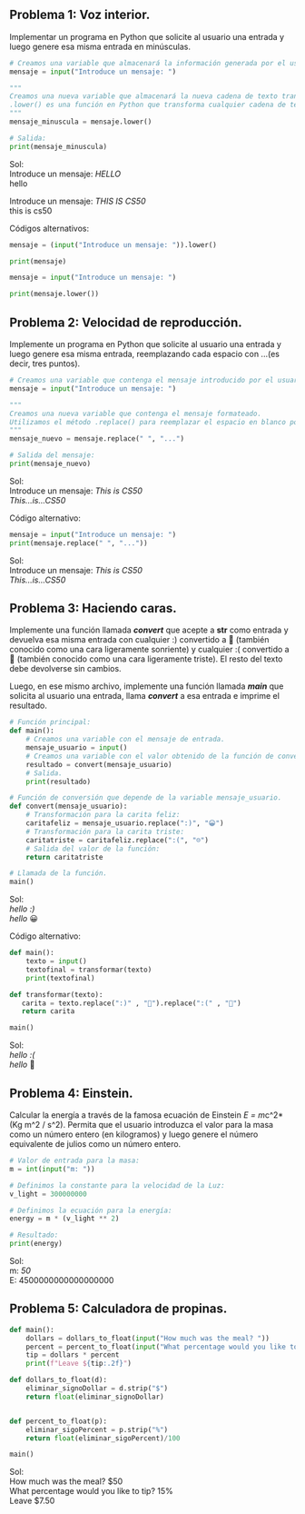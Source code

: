## Problema 1: Voz interior.
Implementar un programa en Python que solicite al usuario una entrada y luego genere esa misma entrada en minúsculas.

```python
# Creamos una variable que almacenará la información generada por el usuario:
mensaje = input("Introduce un mensaje: ")

"""
Creamos una nueva variable que almacenará la nueva cadena de texto transformada.
.lower() es una función en Python que transforma cualquier cadena de texto en minúscula.
"""
mensaje_minuscula = mensaje.lower()

# Salida:
print(mensaje_minuscula)
```
Sol:  
Introduce un mensaje: *HELLO*  
hello  

Introduce un mensaje: *THIS IS CS50*  
this is cs50  

Códigos alternativos:
```python
mensaje = (input("Introduce un mensaje: ")).lower()

print(mensaje)
```
```python
mensaje = input("Introduce un mensaje: ")

print(mensaje.lower())
```

## Problema 2: Velocidad de reproducción.
Implemente un programa en Python que solicite al usuario una entrada y luego genere esa misma entrada, reemplazando cada espacio con ...(es decir, tres puntos).

```python
# Creamos una variable que contenga el mensaje introducido por el usuario:
mensaje = input("Introduce un mensaje: ")

"""
Creamos una nueva variable que contenga el mensaje formateado.
Utilizamos el método .replace() para reemplazar el espacio en blanco por ... (3 puntos) entre las cadenas de caracteres.
"""
mensaje_nuevo = mensaje.replace(" ", "...")

# Salida del mensaje:
print(mensaje_nuevo)
```
Sol:  
Introduce un mensaje: *This is CS50*  
*This...is...CS50*  

Código alternativo:
```python
mensaje = input("Introduce un mensaje: ")
print(mensaje.replace(" ", "..."))
```
Sol:  
Introduce un mensaje: *This is CS50*  
*This...is...CS50*  

## Problema 3: Haciendo caras.
Implemente una función llamada ***convert*** que acepte a **str** como entrada y devuelva esa misma entrada con cualquier :) convertido a 🙂 (también conocido como una cara ligeramente sonriente) y cualquier :( convertido a 🙁 (también conocido como una cara ligeramente triste). El resto del texto debe devolverse sin cambios.

Luego, en ese mismo archivo, implemente una función llamada ***main*** que solicita al usuario una entrada, llama ***convert*** a esa entrada e imprime el resultado.

```python
# Función principal:
def main():
    # Creamos una variable con el mensaje de entrada.
    mensaje_usuario = input()
    # Creamos una variable con el valor obtenido de la función de conversión.
    resultado = convert(mensaje_usuario)
    # Salida.
    print(resultado)

# Función de conversión que depende de la variable mensaje_usuario.
def convert(mensaje_usuario):
    # Transformación para la carita feliz:
    caritafeliz = mensaje_usuario.replace(":)", "😀")
    # Transformación para la carita triste:
    caritatriste = caritafeliz.replace(":(", "☹️")
    # Salida del valor de la función:
    return caritatriste

# Llamada de la función.
main()
```
Sol:  
*hello :)*  
*hello* 😀  

Código alternativo:  
```python
def main():
    texto = input()
    textofinal = transformar(texto)
    print(textofinal)

def transformar(texto):
   carita = texto.replace(":)" , "🙂").replace(":(" , "🙁")
   return carita

main()
```
Sol:  
*hello :(*  
*hello* 🙁  

## Problema 4: Einstein.
Calcular la energía a través de la famosa ecuación de Einstein *E = m*c^2* (Kg m^2 / s^2). Permita que el usuario introduzca el valor para la masa como un número entero (en kilogramos) y luego genere el número equivalente de julios como un número entero.

```python
# Valor de entrada para la masa:
m = int(input("m: "))

# Definimos la constante para la velocidad de la Luz:
v_light = 300000000

# Definimos la ecuación para la energía:
energy = m * (v_light ** 2)

# Resultado:
print(energy)
```
Sol:  
m: *50*  
E: 4500000000000000000  

## Problema 5: Calculadora de propinas.

```python
def main():
    dollars = dollars_to_float(input("How much was the meal? "))
    percent = percent_to_float(input("What percentage would you like to tip? "))
    tip = dollars * percent
    print(f"Leave ${tip:.2f}")

def dollars_to_float(d):
    eliminar_signoDollar = d.strip("$")
    return float(eliminar_signoDollar)


def percent_to_float(p):
    eliminar_sigoPercent = p.strip("%")
    return float(eliminar_sigoPercent)/100

main()
```
Sol:  
How much was the meal? $50  
What percentage would you like to tip? 15%  
Leave $7.50  

